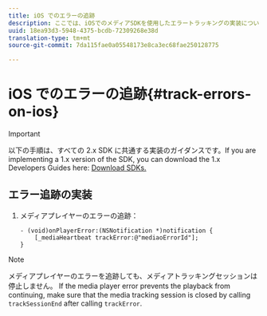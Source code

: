 ```yaml
---
title: iOS でのエラーの追跡
description: ここでは、iOSでのメディアSDKを使用したエラートラッキングの実装について説明します。
uuid: 18ea93d3-5948-4375-bcdb-72309268e38d
translation-type: tm+mt
source-git-commit: 7da115fae0a05548173e8ca3ec68fae250128775

---
```



# iOS でのエラーの追跡{#track-errors-on-ios}

>[!IMPORTANT]
>
>以下の手順は、すべての 2.x SDK に共通する実装のガイダンスです。If you are implementing a 1.x version of the SDK, you can download the 1.x Developers Guides here: [Download SDKs.](/help/sdk-implement/download-sdks.md)

## エラー追跡の実装

1. メディアプレイヤーのエラーの追跡：

   ```
   - (void)onPlayerError:(NSNotification *)notification { 
       [_mediaHeartbeat trackError:@"mediaoErrorId"]; 
   }
   ```

>[!NOTE]
>
>メディアプレイヤーのエラーを追跡しても、メディアトラッキングセッションは停止しません。 If the media player error prevents the playback from continuing, make sure that the media tracking session is closed by calling `trackSessionEnd` after calling `trackError`.

